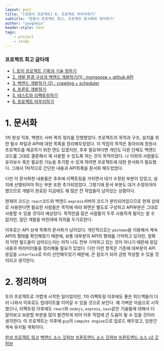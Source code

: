 ```yaml
---
layout: post
title: "[정원사 프로젝트] 6. 프로젝트 마무리하기"
subtitle: "정원사 프로젝트 회고, 프로젝트 문서화와 정리하기"
author: "yoogomja"
header-style: text
tags:
    - project
    - study
---
```


### 프로젝트 회고 글타래 

- [1. 토이 프로젝트 기획과 기술 정하기](https://yoogomja.github.io/2020/06/19/git-farm-project-1/)
- [2. 개발 환경 구성과 백엔드 개발하기(1) : mongoose + github API](https://yoogomja.github.io/2020/06/20/git-farm-project-2/)
- [3. 백엔드 개발하기 (2) : crawling + scheduler](https://yoogomja.github.io/2020/06/20/git-farm-project-3/)
- [4. 프론트 개발하기](https://yoogomja.github.io/2020/06/21/git-farm-project-4/)
- [5. 테스트와 리팩토링하기](https://yoogomja.github.io/2020/06/22/git-farm-project-5/)
- [6. 프로젝트 마무리하기](https://yoogomja.github.io/2020/06/23/git-farm-project-6/)

# 1. 문서화

1차 완성 직후, 백엔드 서버 쪽의 정리를 진행했었다. 프로젝트의 목적과 구조, 설치를 위한 필수 파일과 API에 대한 목록을 정리해두었었다. 이 작업의 목적은 동아리에 정원사 프로젝트를 제공하기 위한 면도 있겠지만, 추후 필요하다면 개인도 다른 단체도 백엔드 코드를 그대로 클론해서 재 사용할 수 있도록 하는 것이 목적이었다. 나 이외의 사람들도 유지보수 혹은 필요한 기능을 추가할 수 있게 하려면 프로젝트에 대한 문서화가 필요했다. 그래서 1차적으로 간단한 내용과 API목록을 문서화 해두었었다. 

다만 이 문서화한 내용들은 추후에 리팩토링을 거치면서 대거 수정된 부분이 있었고, 설치에 선행되어야 하는 부분 또한 추가되었었다. 그렇기에 문서 부분도 대거 수정되어야 했으므로 개발이 완료된 지금에도 꽤 많은 잔 작업들이 남아있는 상황이다. 

현재의 코드는 `react`코드와 백엔드 `express`서버의 코드가 분리되어있으므로 현재 상태로 사용한다면 필요한 사람들은 목적에 따라 화면은 별도로 구성하고 API부분은 그대로 사용할 수 있을 것이라 예상된다. 목적만큼 많은 사람들이 두루 사용하게 될지는 알 수 없지만, 일단 개발을 마친데에 의의를 두기로한다. 

이후로는 API 상세 목록의 문서화가 남아있다. 개인적으로는 `postman`을 이용해서 계속 API의 형태를 확인해왔기 때문에, 보통 대부분의 API의 형태를 기억하고 있지만, 정확히 어떤 필드들이 넘어오는지는 아직 나도 전부 기억하고 있는 것이 아니기 때문에 응답 내용과 파라미터들을 정리해둘 필요가 있었다. 다만 이런 항목은 기존에 대부분의 API 응답을 `interface`로 미리 선언해두었기 때문에, 큰 참조가 되어 금방 작성할 수 있을 것이라고 생각한다. 

# 2. 정리하며 

토이 프로젝트로 가볍게 시작한 일이었지만, 1차 리팩토링 이후에도 좋은 피드백들이 더러 나와서 이후로도 업데이트를 이어갈 수 있을 것으로 보인다. 꽤 가벼운 마음으로 시작했으나, 리팩토링 이후에도 `react`와 `nodejs`, `express`, `sass`같은 기술들에 대해서 더 알아보고 보완할 부분을 많이 발견하게 되어 이후 작업에 큰 도움이 될 수 있을 것이라 생각한다. 이 프로젝트는 이후에 `gcp`의 `compute engine`으로 업로드 해두었고, 당분간 계속 유지될 계획이다. 

[완성 프로젝트 링크](http://34.64.243.31/)
[백엔드 소스 깃허브](https://github.com/YOOGOMJA/github_garden_mern)
[프론트엔드 소스 깃허브](https://github.com/YOOGOMJA/github_garden_mern_client)
[프론트엔드 소스 v2 깃허브](https://github.com/YOOGOMJA/github_garden_mern_client.v2)